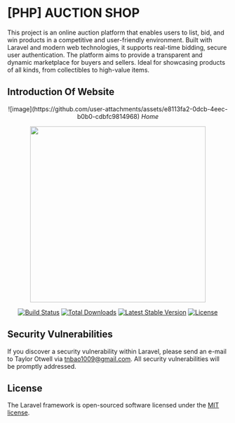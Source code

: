 # [PHP] AUCTION SHOP
This project is an online auction platform that enables users to list, bid, and win products in a competitive and user-friendly environment. Built with Laravel and modern web technologies, it supports real-time bidding, secure user authentication. The platform aims to provide a transparent and dynamic marketplace for buyers and sellers. Ideal for showcasing products of all kinds, from collectibles to high-value items.

## Introduction Of Website

<p align="center">
  ![image](https://github.com/user-attachments/assets/e8113fa2-0dcb-4eec-b0b0-cdbfc9814968)
  <i>Home</i>
</p>

<p align="center"><a href="https://laravel.com" target="_blank"><img src="https://raw.githubusercontent.com/laravel/art/master/logo-lockup/5%20SVG/2%20CMYK/1%20Full%20Color/laravel-logolockup-cmyk-red.svg" width="400"></a></p>

<p align="center">
<a href="https://travis-ci.org/laravel/framework"><img src="https://travis-ci.org/laravel/framework.svg" alt="Build Status"></a>
<a href="https://packagist.org/packages/laravel/framework"><img src="https://img.shields.io/packagist/dt/laravel/framework" alt="Total Downloads"></a>
<a href="https://packagist.org/packages/laravel/framework"><img src="https://img.shields.io/packagist/v/laravel/framework" alt="Latest Stable Version"></a>
<a href="https://packagist.org/packages/laravel/framework"><img src="https://img.shields.io/packagist/l/laravel/framework" alt="License"></a>
</p>

## Security Vulnerabilities

If you discover a security vulnerability within Laravel, please send an e-mail to Taylor Otwell via [tnbao1009@gmail.com](tnbao1009@gmail.com). All security vulnerabilities will be promptly addressed.

## License

The Laravel framework is open-sourced software licensed under the [MIT license](https://opensource.org/licenses/MIT).
